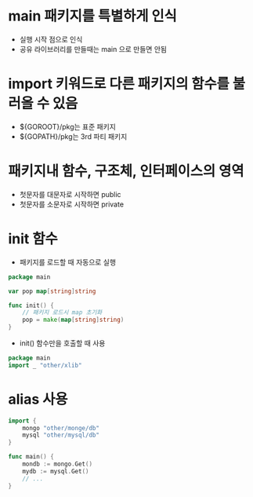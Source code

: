 # main 패키지를 특별하게 인식
- 실행 시작 점으로 인식
- 공유 라이브러리를 만들때는 main 으로 만들면 안됨
# import 키워드로 다른 패키지의 함수를 불러올 수 있음
- ${GOROOT}/pkg는 표준 패키지
- ${GOPATH}/pkg는 3rd 파티 패키지
# 패키지내 함수, 구조체, 인터페이스의 영역
- 첫문자를 대문자로 시작하면 public
- 첫문자를 소문자로 시작하면 private

# init 함수
- 패키지를 로드할 때 자동으로 실행
``` go
package main

var pop map[string]string

func init() {
    // 패키지 로드시 map 초기화
    pop = make(map[string]string)
}
```
- init() 함수만을 호출할 때 사용
``` go
package main
import _ "other/xlib"
```

# alias 사용
``` go
import {
    mongo "other/monge/db"
    mysql "other/mysql/db"
} 

func main() {
    mondb := mongo.Get()
    mydb := mysql.Get()
    // ...
}